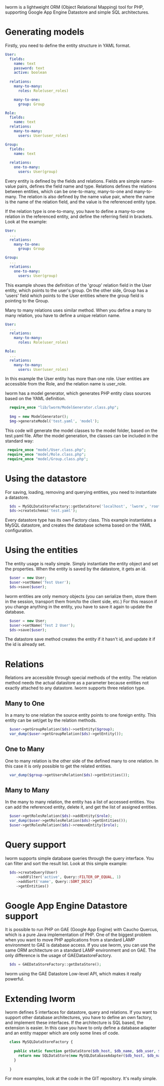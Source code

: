 lworm is a lightweight ORM (Object Relational Mapping) tool for PHP, supporting Google App Engine Datastore and simple SQL architectures.

# Generating models

Firstly, you need to define the entity structure in YAML format.

```yaml
User: 
  fields: 
    name: text
    password: text
    active: boolean
    
  relations: 
    many-to-many: 
      roles: Role(user_roles)

    many-to-one: 
      group: Group

Role:
  fields:
    name: text
  relations: 
    many-to-many: 
      users: User(user_roles)

Group: 
  fields: 
    name: text
    
  relations: 
    one-to-many: 
      users: User(group)
```

Every entity is defined by the fields and relations. Fields are simple name-value pairs, defines the field name and type. Relations defines the relations between entities, which can be one-to-many, many-to-one and many-to-many. The relation is also defined by the name value pair, where the name is the name of the relation field, and the value is the referenced entity type.

If the relation type is one-to-many, you have to define a many-to-one relation in the referenced entity, and define the referring field in brackets. Look at the example:

```yaml
User: 
  ...
  relations: 
    many-to-one: 
      group: Group

Group: 
  ...
  relations: 
    one-to-many: 
      users: User(group)
``` 

This example shows the definition of the 'group' relation field in the User entity, which points to the user's group. On the other side, Group has a 'users' field which points to the User entities where the group field is pointing to the Group.

Many to many relations uses similar method. When you define a many to many relation, you have to define a unique relation name.

```yaml
User: 
  ...
  relations: 
    many-to-many: 
      roles: Role(user_roles)

Role:
  ...
  relations: 
    many-to-many: 
      users: User(user_roles)
```

In this example the User entity has more than one role. User entities are accessible from the Role, and the relation name is user_role.

lworm has a model generator, which generates PHP entity class sources based on the YAML definition. 

```php
  require_once "lib/lworm/ModelGenerator.class.php";
	
  $mg = new ModelGenerator();
  $mg->generateModel('test.yaml', 'model');
```

This code will generate the model classes to the model folder, based on the test.yaml file. After the model generation, the classes can be included in the standard way:

```php
 require_once "model/User.class.php";
 require_once "model/Role.class.php";
 require_once "model/Group.class.php";
```

# Using the datastore

For saving, loading, removing and querying entities, you need to instantiate a datastore.

```php
  $ds = MySQLDataStoreFactory::getDataStore('localhost', 'lworm', 'root', '');
  $ds->createSchema('test.yaml');
```

Every datastore type has its own Factory class. This example instantiates a MySQL datastore, and creates the database schema based on the YAML configuration.

# Using the entities

The entity usage is really simple. Simply instantiate the entity object and set the properties. When the entity is saved by the datastore, it gets an id. 

```php
  $user = new User;
  $user->setName('Test User');
  $ds->save($user);
```

lworm entities are only memory objects (you can serialize them, store them in the session, transport them from/to the client side, etc.) For this reason if you change anything in the entity, you have to save it again to update the database.

```php
  $user = new User;
  $user->setName('Test 2 User');
  $ds->save($user);
```

The datastore save method creates the entity if it hasn't id, and update it if the id is already set.

# Relations

Relations are accessible through special methods of the entity. The relation method needs the actual datastore as a parameter because entities not exactly attached to any datastore. lworm supports three relation type.

## Many to One

In a many to one relation the source entity points to one foreign entity. This entity can be set/get by the relation methods.

```php
  $user->getGroupRelation($ds)->setEntity($group);
  var_dump($user->getGroupRelation($ds)->getEntity());
```

## One to Many

One to many relation is the other side of the defined many to one relation. In this case it is only possible to get the related entities.

```php
  var_dump($group->getUsersRelation($ds)->getEntities());
```

## Many to Many

In the many to many relation, the entity has a list of accessed entities. You can add the referenced entity, delete it, and get the list of assigned entities.

```php
  $user->getRolesRelation($ds)->addEntity($role);
  var_dump($user->getRolesRelation($ds)->getEntities());
  $user->getRolesRelation($ds)->removeEntity($role);
``` 

# Query support

lworm supports simple database queries through the query interface. You can filter and sort the result list. Look at this simple example:

```php
  $ds->createQuery(User)
     ->addFilter('active', Query::FILTER_OP_EQUAL, 1)
     ->addSort('name', Query::SORT_DESC)
     ->getEntities()
```

# Google App Engine Datastore support

It is possible to run PHP on GAE (Google App Engine) with Caucho Quercus, which is a pure Java implementation of PHP. One of the biggest problem when you want to move PHP applications from a standard LAMP environment to GAE is database access. If you use lworm, you can use the same ORM architecture on a standard LAMP environment and on GAE. The only difference is the usage of GAEDatastoreFactory.

```php
  $ds = GAEDataStoreFactory::getDataStore();
```    

lworm using the GAE Datastore Low-level API, which makes it really powerful.

# Extending lworm

lworm defines 5 interfaces for datastore, query and relations. If you want to support other database architectures, you have to define an own factory, and implement these interfaces. If the architecture is SQL based, the extension is easier. In this case you have to only define a database adapter and an entity mapper which are only some lines of code.

```php
  class MySQLDataStoreFactory {
		
    public static function getDataStore($db_host, $db_name, $db_user, $db_password) {
      return new SQLDataStore(new MySQLDatabaseAdapter($db_host, $db_name, $db_user, $db_password), new MySQLEntityMapper);
    }
  
  }
```

For more examples, look at the code in the GIT repository. It's really simple.
